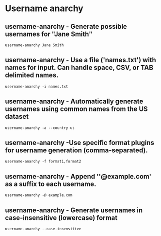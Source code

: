 # Username anarchy

## username-anarchy - Generate possible usernames for "Jane Smith"
```
username-anarchy Jane Smith
```
## username-anarchy - Use a file ('names.txt') with names for input. Can handle space, CSV, or TAB delimited names.
```
username-anarchy -i names.txt
```

## username-anarchy - Automatically generate usernames using common names from the US dataset
```
username-anarchy -a --country us
```

## username-anarchy -Use specific format plugins for username generation (comma-separated).
```
username-anarchy -f format1,format2
```

## username-anarchy - Append ''@example.com' as a suffix to each username.
```
username-anarchy -@ example.com
```

## username-anarchy - Generate usernames in case-insensitive (lowercase) format
```
username-anarchy --case-insensitive
```
